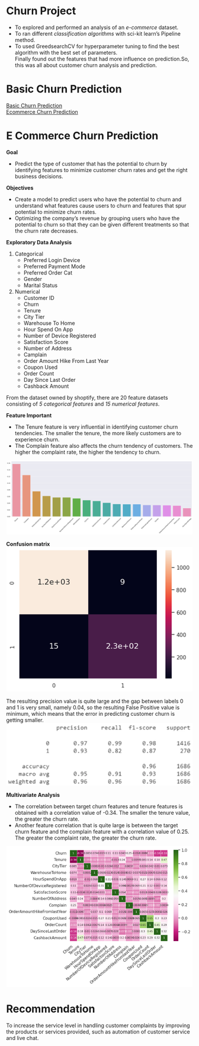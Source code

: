 # Churn Project     
- To explored and performed an analysis of an *e-commerce* dataset.     
- To ran different *classification algorithms* with sci-kit learn’s Pipeline method.     
- To used GreedsearchCV for hyperparameter tuning to find the best algorithm with the best set of parameters.     
Finally found out the features that had more influence on prediction.So, this was all about customer churn analysis and prediction.    
# Basic Churn Prediction     
[Basic Churn Prediction](https://github.com/Pinnun/MADT8101-Seminar-in-Advanced-Analytic/blob/11e6edc0f24e0c2aabe3b247ff95acbce688e084/4%20Churn%20Scoring/Raw%20Data/Python/Basic_Churn_Prediction.ipynb)     
[Ecommerce Churn Prediction](https://github.com/Pinnun/MADT8101-Seminar-in-Advanced-Analytic/blob/11e6edc0f24e0c2aabe3b247ff95acbce688e084/4%20Churn%20Scoring/Raw%20Data/Python/E_Commerce_Churn_Prediction.ipynb)
# E Commerce Churn Prediction     

**Goal**

- Predict the type of customer that has the potential to churn by identifying features to minimize customer churn rates and get the right business decisions.

**Objectives**

- Create a model to predict users who have the potential to churn and understand what features cause users to churn and features that spur potential to minimize churn rates.
- Optimizing the company’s revenue by grouping users who have the potential to churn so that they can be given different treatments so that the churn rate decreases.

**Exploratory Data Analysis**     
1. Categorical
   - Preferred Login  Device     
   - Preferred Payment Mode     
   - Preferred Order Cat     
   - Gender     
   - Marital Status     
3. Numerical
   - Customer ID
   - Churn
   - Tenure
   - City Tier
   - Warehouse To Home
   - Hour Spend On App     
   - Number of Device Registered
   - Satisfaction Score
   - Number of Address
   - Camplain
   - Order Amount Hike From Last Year
   - Coupon Used
   - Order Count
   - Day Since Last Order
   - Cashback Amount
   
From the dataset owned by shoptify, there are 20 feature datasets consisting of *5 categorical features* and *15 numerical features*.
     
**Feature Important**     
- The Tenure feature is very influential in identifying customer churn tendencies. The smaller the tenure, the more likely customers are to experience churn.      
- The Complain feature also affects the churn tendency of customers. The higher the complaint rate, the higher the tendency to churn.     

![CDP Flow](https://github.com/Pinnun/MADT8101-Seminar-in-Advanced-Analytic/blob/106419a858ac5e3e6a88f7dbdcfd4ae9346843c3/4%20Churn%20Scoring/Raw%20Data/FeatureImportant_EcommerceChurn.png)

**Confusion matrix**     
![CDP Flow](https://github.com/Pinnun/MADT8101-Seminar-in-Advanced-Analytic/blob/106419a858ac5e3e6a88f7dbdcfd4ae9346843c3/4%20Churn%20Scoring/Raw%20Data/Confusion%20matrix.png)

The resulting precision value is quite large and the gap between labels 0 and 1 is very small, namely 0.04, so the resulting False Positive value is minimum, which means that the error in predicting customer churn is getting smaller.     
![CDP Flow](https://github.com/Pinnun/MADT8101-Seminar-in-Advanced-Analytic/blob/0c75f8f2af40c62ea179e9a2a37ccd2307ea7994/4%20Churn%20Scoring/Raw%20Data/Precious_Recall.png)     




**Multivariate Analysis**     

- The correlation between target churn features and tenure features is obtained with a correlation value of -0.34. The smaller the tenure value, the greater the churn rate.     
- Another feature correlation that is quite large is between the target churn feature and the complain feature with a correlation value of 0.25. The greater the complaint rate, the greater the churn rate.     

![CDP Flow](https://github.com/Pinnun/MADT8101-Seminar-in-Advanced-Analytic/blob/106419a858ac5e3e6a88f7dbdcfd4ae9346843c3/4%20Churn%20Scoring/Raw%20Data/Multivariate%20Analysis.png)

# Recommendation
To increase the service level in handling customer complaints by improving the products or services provided, such as automation of customer service and live chat.
